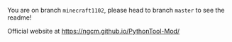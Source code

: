 You are on branch `minecraft1102`, please head to branch `master` to see the readme!

Official website at https://ngcm.github.io/PythonTool-Mod/
